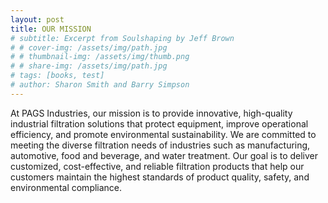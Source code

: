 ```yaml
---
layout: post
title: OUR MISSION 
# subtitle: Excerpt from Soulshaping by Jeff Brown
# # cover-img: /assets/img/path.jpg
# # thumbnail-img: /assets/img/thumb.png
# # share-img: /assets/img/path.jpg
# tags: [books, test]
# author: Sharon Smith and Barry Simpson
---
```


At PAGS Industries, our mission is to provide innovative, high-quality
industrial filtration solutions that protect equipment, improve operational
efficiency, and promote environmental sustainability. We are committed to
meeting the diverse filtration needs of industries such as manufacturing,
automotive, food and beverage, and water treatment. Our goal is to deliver
customized, cost-effective, and reliable filtration products that help our
customers maintain the highest standards of product quality, safety, and
environmental compliance. 
